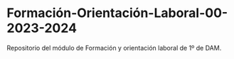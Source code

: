 # Formación-Orientación-Laboral-00-2023-2024
Repositorio del módulo de Formación y orientación laboral de 1º de DAM.
